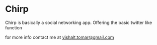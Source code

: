 # Chirp

Chirp is basically a social networking app. Offering the basic twitter like function

for more info contact me at vishalt.tomar@gmail.com